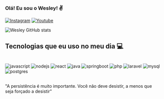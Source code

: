 
### Olá! Eu sou o Wesley! ✌ 

[![Instagram](https://img.shields.io/badge/Instagram-E4405F?style=for-the-badge&logo=instagram&logoColor=white)](https://www.instagram.com/wesley_bknxt/)
[![Youtube](https://img.shields.io/badge/YouTube-FF0000?style=for-the-badge&logo=youtube&logoColor=white)](https://www.youtube.com/channel/UC3Td_5MTuF5Nnov03_lofIQ)

![Wesley GitHub stats](https://github-readme-stats.vercel.app/api?username=wesleylimacosta&show_icons=true&theme=dracula)

## Tecnologias que eu uso no meu dia 💻

<div style="display: inline_block"><br/>
<img align="center" alt="javascript" src="https://img.shields.io/badge/JavaScript-F7DF1E?style=for-the-badge&logo=javascript&logoColor=black" />
<img align="center" alt="nodejs" src="https://img.shields.io/badge/Node.js-43853D?style=for-the-badge&logo=node.js&logoColor=white" />
<img align="center" alt="react" src="https://img.shields.io/badge/React-20232A?style=for-the-badge&logo=react&logoColor=61DAFB" />
<img align="center" alt="java" src="https://img.shields.io/badge/Java-ED8B00?style=for-the-badge&logo=openjdk&logoColor=white"/>
<img align="center" alt="springboot" src="https://img.shields.io/badge/Spring-6DB33F?style=for-the-badge&logo=spring&logoColor=white"/>
<img align="center" alt="php" src="https://img.shields.io/badge/PHP-777BB4?style=for-the-badge&logo=php&logoColor=white" />
<img align="center" alt="laravel" src="https://img.shields.io/badge/Laravel-FF2D20?style=for-the-badge&logo=laravel&logoColor=white" />
<img align="center" alt="mysql" src="https://img.shields.io/badge/MySQL-00000F?style=for-the-badge&logo=mysql&logoColor=white"/>
<img align="center" alt="postgres" src="https://img.shields.io/badge/PostgreSQL-316192?style=for-the-badge&logo=postgresql&logoColor=white"/>
</div><br>


"A persistência é muito importante. Você não deve desistir, a menos que seja forçado a desistir"
